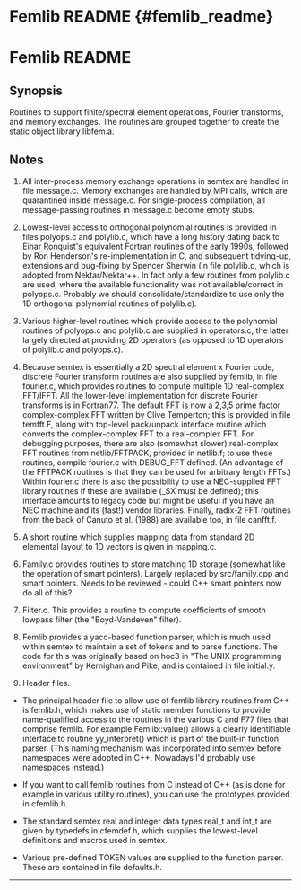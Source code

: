 # Femlib README {#femlib_readme}

Femlib README
=============

Synopsis
--------

Routines to support finite/spectral element operations, Fourier
transforms, and memory exchanges.  The routines are grouped together
to create the static object library libfem.a.

Notes
-----

1. All inter-process memory exchange operations in semtex are handled
in file message.c.  Memory exchanges are handled by MPI calls, which
are quarantined inside message.c.  For single-process compilation, all
message-passing routines in message.c become empty stubs.

2. Lowest-level access to orthogonal polynomial routines is provided
in files polyops.c and polylib.c, which have a long history dating
back to Einar Ronquist's equivalent Fortran routines of the early
1990s, followed by Ron Henderson's re-implementation in C, and
subsequent tidying-up, extensions and bug-fixing by Spencer Sherwin
(in file polylib.c, which is adopted from Nektar/Nektar++.  In fact
only a few routines from polylib.c are used, where the available
functionality was not available/correct in polyops.c.  Probably we
should consolidate/standardize to use only the 1D orthogonal
polynomial routines of polylib.c).

3. Various higher-level routines which provide access to the
polynomial routines of polyops.c and polylib.c are supplied in
operators.c, the latter largely directed at providing 2D operators (as
opposed to 1D operators of polylib.c and polyops.c).

4. Because semtex is essentially a 2D spectral element x Fourier code,
discrete Fourier transform routines are also supplied by femlib, in
file fourier.c, which provides routines to compute multiple 1D
real-complex FFT/IFFT.  All the lower-level implementation for
discrete Fourier transforms is in Fortran77.  The default FFT is now a
2,3,5 prime factor complex-complex FFT written by Clive Temperton;
this is provided in file temfft.F, along with top-level pack/unpack
interface routine which converts the complex-complex FFT to a
real-complex FFT.  For debugging purposes, there are also (somewhat
slower) real-complex FFT routines from netlib/FFTPACK, provided in
netlib.f; to use these routines, compile fourier.c with DEBUG_FFT
defined.  (An advantage of the FFTPACK routines is that they can be
used for arbitrary length FFTs.)  Within fourier.c there is also the
possibility to use a NEC-supplied FFT library routines if these are
available (_SX must be defined); this interface amounts to legacy code
but might be useful if you have an NEC machine and its (fast!) vendor
libraries.  Finally, radix-2 FFT routines from the back of Canuto et
al. (1988) are available too, in file canfft.f.

5. A short routine which supplies mapping data from standard 2D
elemental layout to 1D vectors is given in mapping.c.

6. Family.c provides routines to store matching 1D storage (somewhat
like the operation of smart pointers).  Largely replaced by
src/family.cpp and smart pointers.  Needs to be reviewed - could C++
smart pointers now do all of this?

7. Filter.c.  This provides a routine to compute coefficients of
smooth lowpass filter (the "Boyd-Vandeven" filter).

8. Femlib provides a yacc-based function parser, which is much used
within semtex to maintain a set of tokens and to parse functions.  The
code for this was originally based on hoc3 in "The UNIX programming
environment" by Kernighan and Pike, and is contained in file
initial.y.

9. Header files.

* The principal header file to allow use of femlib library routines
  from C++ is femlib.h, which makes use of static member functions to
  provide name-qualified access to the routines in the various C and
  F77 files that comprise femlib.  For example Femlib::value() allows
  a clearly identifiable interface to routine yy_interpret() which is
  part of the built-in function parser.  (This naming mechanism was
  incorporated into semtex before namespaces were adopted in C++.
  Nowadays I'd probably use namespaces instead.)

* If you want to call femlib routines from C instead of C++ (as is
  done for example in various utility routines), you can use the
  prototypes provided in cfemlib.h.

* The standard semtex real and integer data types real_t and int_t are
  given by typedefs in cfemdef.h, which supplies the lowest-level
  definitions and macros used in semtex.

* Various pre-defined TOKEN values are supplied to the function
  parser.  These are contained in file defaults.h.

______________________________________________________________________________
